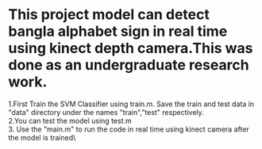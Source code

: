 # This project model can detect bangla alphabet sign in real time using kinect depth camera.This was done as an undergraduate research work.

1.First Train the SVM Classifier using train.m. Save the train and test data in "data" directory under the names "train","test" respectively.\
2.You can test the model using test.m\
3. Use the "main.m" to run the code in real time using kinect camera after the model is trained\

